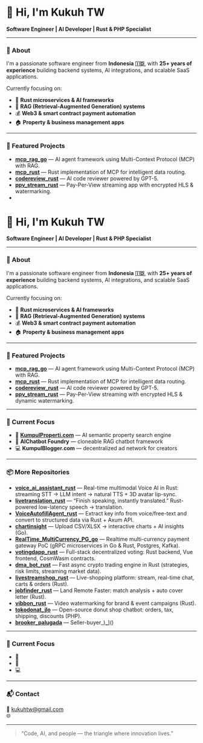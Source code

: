 
# 👋 Hi, I'm Kukuh TW  

**Software Engineer | AI Developer | Rust & PHP Specialist**

---

### 🚀 About
I'm a passionate software engineer from **Indonesia 🇮🇩**, with **25+ years of experience** building backend systems, AI integrations, and scalable SaaS applications.

Currently focusing on:
- 🦀 **Rust microservices & AI frameworks**
- 🤖 **RAG (Retrieval-Augmented Generation) systems**
- 💰 **Web3 & smart contract payment automation**
- 🏠 **Property & business management apps**

---

### 🧩 Featured Projects
- [**mcp_rag_go**](https://github.com/kukuhtw/mcp_rag_go) — AI agent framework using Multi-Context Protocol (MCP) with RAG.
- [**mcp_rust**](https://github.com/kukuhtw/mcp_rust) — Rust implementation of MCP for intelligent data routing.
- [**codereview_rust**](https://github.com/kukuhtw/codereview_rust) — AI code reviewer powered by GPT-5.
- [**ppv_stream_rust**](https://github.com/kukuhtw/ppv_stream_rust) — Pay-Per-View streaming app with encrypted HLS & watermarking.
- 
# 👋 Hi, I'm Kukuh TW  

**Software Engineer | AI Developer | Rust & PHP Specialist**

---

### 🚀 About
I'm a passionate software engineer from **Indonesia 🇮🇩**, with **25+ years of experience** building backend systems, AI integrations, and scalable SaaS applications.

Currently focusing on:
- 🦀 **Rust microservices & AI frameworks**
- 🤖 **RAG (Retrieval-Augmented Generation) systems**
- 💰 **Web3 & smart contract payment automation**
- 🏠 **Property & business management apps**

---

### 🧩 Featured Projects
- [**mcp_rag_go**](https://github.com/kukuhtw/mcp_rag_go) — AI agent framework using Multi-Context Protocol (MCP) with RAG.
- [**mcp_rust**](https://github.com/kukuhtw/mcp_rust) — Rust implementation of MCP for intelligent data routing.
- [**codereview_rust**](https://github.com/kukuhtw/codereview_rust) — AI code reviewer powered by GPT-5.
- [**ppv_stream_rust**](https://github.com/kukuhtw/ppv_stream_rust) — Pay-Per-View streaming with encrypted HLS & dynamic watermarking.

---

### 🧠 Current Focus
- 🏡 [**KumpulProperti.com**](https://kumpulproperti.com) — AI semantic property search engine  
- 💬 **AIChatbot Foundry** — cloneable RAG chatbot framework  
- 💻 **KumpulBlogger.com** — decentralized ad network for creators  

---

### 📦 More Repositories
- [**voice_ai_assistant_rust**](https://github.com/kukuhtw/voice_ai_assistant_rust) — Real-time multimodal Voice AI in Rust: streaming STT → LLM intent → natural TTS + 3D avatar lip-sync.
- [**livetranslation_rust**](https://github.com/kukuhtw/livetranslation_rust) — “Finish speaking, instantly translated.” Rust-powered low-latency speech → translation.
- [**VoiceAutofillAgent_rust**](https://github.com/kukuhtw/VoiceAutofillAgent_rust) — Extract key info from voice/free-text and convert to structured data via Rust + Axum API.
- [**chartinsight**](https://github.com/kukuhtw/chartinsight) — Upload CSV/XLSX → interactive charts + AI insights (Go).
- [**RealTime_MultiCurrency_PG_go**](https://github.com/kukuhtw/RealTime_MultiCurrency_PG_go) — Realtime multi-currency payment gateway PoC (gRPC microservices in Go & Rust, Postgres, Kafka).
- [**votingdapp_rust**](https://github.com/kukuhtw/votingdapp_rust) — Full-stack decentralized voting: Rust backend, Vue frontend, CosmWasm contracts.
- [**dma_bot_rust**](https://github.com/kukuhtw/dma_bot_rust) — Fast async crypto trading engine in Rust (strategies, risk limits, streaming market data).
- [**livestreamshop_rust**](https://github.com/kukuhtw/livestreamshop_rust) — Live-shopping platform: stream, real-time chat, carts & orders (Rust).
- [**jobfinder_rust**](https://github.com/kukuhtw/jobfinder_rust) — Land Remote Faster: match analysis + auto cover letter (Rust).
- [**vibbon_rust**](https://github.com/kukuhtw/vibbon_rust) — Video watermarking for brand & event campaigns (Rust).
- [**tokodonat_jlo**](https://github.com/kukuhtw/tokodonat_jlo) — Open-source donut shop chatbot: orders, tax, shipping, discounts (PHP).
- [**brooker_palugada**](https://github.com/kukuhtw/brooker_palugada) — Seller-buyer_)**_**]()

---

### 🧠 Current Focus
- 🏡 
- 💬 
- 💻 

---

### 📬 Contact
📧 [kukuhtw@gmail.com](mailto:kukuhtw@gmail.com)  
🌐 

---

> “Code, AI, and people — the triangle where innovation lives.”
